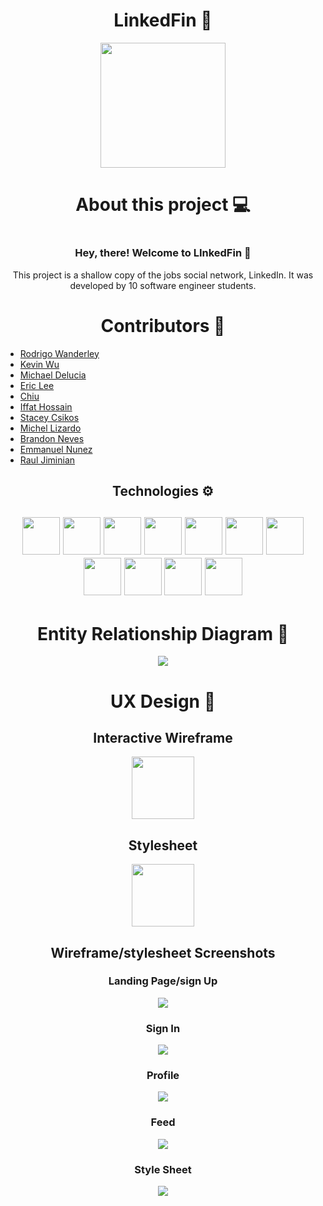 <div id="header" align="center">
  <h1>LinkedFin 🐬</h1>
  <img width="200px" src="./images/Logo.png">
</div>

<div id="about" align="center">
  <h1>About this project 💻<h1>
  <h3>Hey, there! Welcome to LInkedFin 👋</h3>
  <p>This project is a shallow copy of the jobs social network, LinkedIn. It was developed by 10 software engineer students.</p>
</div>

<div id="contributors" align="center">
  <h1>Contributors 🤝</h1>
  <ul align="left">
    <a href="https://github.com/Rodrigowb"><li>Rodrigo Wanderley</li></a>
    <a href="https://github.com/KdoubleUs"><li>Kevin Wu</li></a>
    <a href="https://github.com/Mikey970"><li>Michael Delucia</li></a>
    <a href="https://github.com/ehlee95"><li>Eric Lee</li></a>
    <a href=""><li>Chiu</li></a>
    <a href="https://github.com/Iffat77"><li>Iffat Hossain</li></a>
    <a href="https://github.com/staceycsikos"><li>Stacey Csikos</li></a>
    <a href=""><li>Michel Lizardo</li></a>
    <a href=""><li>Brandon Neves</li></a>
    <a href="https://github.com/MannyNR"><li>Emmanuel Nunez</li></a>
    <a href="https://github.com/RaulJiminian"><li>Raul Jiminian</li></a>
  </ul>
</div>

<div id="technologies" align="center">
  <h2>Technologies ⚙️<h2>
  <img src="https://raw.githubusercontent.com/devicons/devicon/1119b9f84c0290e0f0b38982099a2bd027a48bf1/icons/python/python-plain.svg" width="60" height="60">
   <img src="https://raw.githubusercontent.com/devicons/devicon/1119b9f84c0290e0f0b38982099a2bd027a48bf1/icons/javascript/javascript-original.svg" width="60" height="60">
   <img src="https://raw.githubusercontent.com/devicons/devicon/1119b9f84c0290e0f0b38982099a2bd027a48bf1/icons/react/react-original-wordmark.svg" width="60" height="60">
   <img src="https://raw.githubusercontent.com/devicons/devicon/1119b9f84c0290e0f0b38982099a2bd027a48bf1/icons/html5/html5-plain-wordmark.svg" width="60" height="60">
   <img src="https://raw.githubusercontent.com/devicons/devicon/1119b9f84c0290e0f0b38982099a2bd027a48bf1/icons/css3/css3-plain-wordmark.svg" width="60" height="60">
   <img src="https://raw.githubusercontent.com/devicons/devicon/1119b9f84c0290e0f0b38982099a2bd027a48bf1/icons/nodejs/nodejs-plain-wordmark.svg" width="60" height="60">
   <img src="https://raw.githubusercontent.com/devicons/devicon/1119b9f84c0290e0f0b38982099a2bd027a48bf1/icons/express/express-original.svg" width="60" height="60">
   <img src="https://raw.githubusercontent.com/devicons/devicon/1119b9f84c0290e0f0b38982099a2bd027a48bf1/icons/django/django-plain-wordmark.svg" width="60" height="60">
   <img src="https://raw.githubusercontent.com/devicons/devicon/1119b9f84c0290e0f0b38982099a2bd027a48bf1/icons/figma/figma-original.svg" width="60" height="60">
   <img src="https://raw.githubusercontent.com/devicons/devicon/1119b9f84c0290e0f0b38982099a2bd027a48bf1/icons/postgresql/postgresql-plain-wordmark.svg" width="60" height="60">
   <img src="https://raw.githubusercontent.com/devicons/devicon/1119b9f84c0290e0f0b38982099a2bd027a48bf1/icons/mongodb/mongodb-plain-wordmark.svg" width="60" height="60">
</div>

<div align="center" id="data-base">
  <h1>Entity Relationship Diagram 📁</h1>
  <img src="./images/erdlinkfin.jpeg">
</div>

<div id="wireframe" align="center">
  <h1>UX Design 📃</h1>
  <h2>Interactive Wireframe</h2>
  <a href="https://www.figma.com/file/g2vILOWXtLA8LL4xpOnG7x/Linkedfin?node-id=0%3A1">
    <img width="100px"src="https://raw.githubusercontent.com/devicons/devicon/1119b9f84c0290e0f0b38982099a2bd027a48bf1/icons/figma/figma-original.svg">
  </a>
  <h2>Stylesheet</h2>  
  <a href="https://www.figma.com/file/Yl85Rf3zgYZ704P0kpAFFo/Linkedfin-stylesheet?node-id=0%3A1">
    <img width="100px"src="https://raw.githubusercontent.com/devicons/devicon/1119b9f84c0290e0f0b38982099a2bd027a48bf1/icons/figma/figma-original.svg">
  </a>
  <h2>Wireframe/stylesheet Screenshots</h2>
  <h3>Landing Page/sign Up</h3>
  <img src="./wireframe/Sign-up-landing-page.png">
  <h3>Sign In</h3>
  <img src="./wireframe/sign-in.png">
  <h3>Profile</h3>
  <img src="./wireframe/profile-page.png">
  <h3>Feed</h3>
  <img src="./wireframe/feed.png">
  <h3>Style Sheet</h3>
  <img src="./wireframe/Linkedfin-stylesheet.png">
</div>



